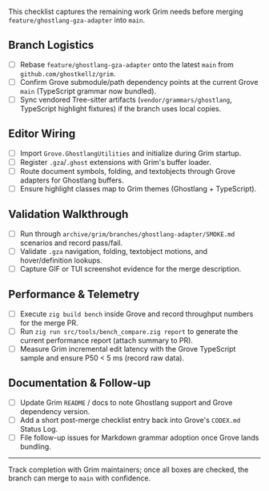 
This checklist captures the remaining work Grim needs before merging `feature/ghostlang-gza-adapter` into `main`.

## Branch Logistics

- [ ] Rebase `feature/ghostlang-gza-adapter` onto the latest `main` from `github.com/ghostkellz/grim`.
- [ ] Confirm Grove submodule/path dependency points at the current Grove `main` (TypeScript grammar now bundled).
- [ ] Sync vendored Tree-sitter artifacts (`vendor/grammars/ghostlang`, TypeScript highlight fixtures) if the branch uses local copies.

## Editor Wiring

- [ ] Import `Grove.GhostlangUtilities` and initialize during Grim startup.
- [ ] Register `.gza`/`.ghost` extensions with Grim's buffer loader.
- [ ] Route document symbols, folding, and textobjects through Grove adapters for Ghostlang buffers.
- [ ] Ensure highlight classes map to Grim themes (Ghostlang + TypeScript).

## Validation Walkthrough

- [ ] Run through `archive/grim/branches/ghostlang-adapter/SMOKE.md` scenarios and record pass/fail.
- [ ] Validate `.gza` navigation, folding, textobject motions, and hover/definition lookups.
- [ ] Capture GIF or TUI screenshot evidence for the merge description.

## Performance & Telemetry

- [ ] Execute `zig build bench` inside Grove and record throughput numbers for the merge PR.
- [ ] Run `zig run src/tools/bench_compare.zig report` to generate the current performance report (attach summary to PR).
- [ ] Measure Grim incremental edit latency with the Grove TypeScript sample and ensure P50 < 5 ms (record raw data).

## Documentation & Follow-up

- [ ] Update Grim `README` / docs to note Ghostlang support and Grove dependency version.
- [ ] Add a short post-merge checklist entry back into Grove's `CODEX.md` Status Log.
- [ ] File follow-up issues for Markdown grammar adoption once Grove lands bundling.

---

Track completion with Grim maintainers; once all boxes are checked, the branch can merge to `main` with confidence.

